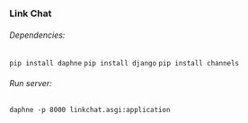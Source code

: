 ### Link Chat

###### Dependencies: 

`pip install daphne`
`pip install django`
`pip install channels`

###### Run server: 
`daphne -p 8000 linkchat.asgi:application`

